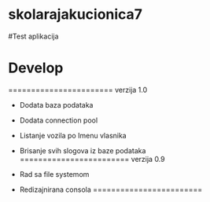# skolarajakucionica7
#Test aplikacija
# Develop

=======================
verzija 1.0

- Dodata baza podataka
- Dodata connection pool
- Listanje vozila po Imenu vlasnika
- Brisanje svih slogova iz baze podataka
========================
verzija 0.9

- Rad sa file systemom
- Redizajnirana consola
========================
